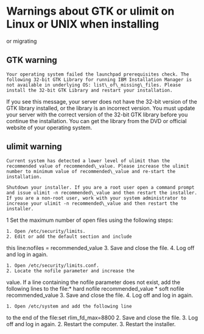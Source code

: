 # Warnings about GTK or ulimit on Linux or UNIX when installing
or migrating

## GTK warning

```
Your operating system failed the launchpad prerequisites check. The following 32-bit GTK Library for running IBM Installation Manager is not available in underlying OS: list\_of\_missing\_files. Please install the 32-bit GTK Library and restart your installation.
```

If you see this message, your server does not have
the 32-bit version of the GTK library installed, or the library is
an incorrect version. You must update your server with the correct
version of the 32-bit GTK library before you continue the installation.
You can get the library from the DVD or official website of your operating
system.

## ulimit warning

```
Current system has detected a lower level of ulimit than the recommended value of recommended\_value. Please increase the ulimit number to minimum value of recommended\_value and re-start the installation.
```

```
Shutdown your installer. If you are a root user open a command prompt and issue ulimit -n recommended\_value and then restart the installer. If you are a non-root user, work with your system administrator to increase your ulimit -n recommended\_value and then restart the installer.
```

1 Set the maximum number of open files using the following steps:

<!-- image -->

    1. Open /etc/security/limits.
    2. Edit or add the default section and include
this line:nofiles = recommended\_value
    3. Save and close the file.
    4. Log off and log in again.

<!-- image -->

    1. Open /etc/security/limits.conf.
    2. Locate the nofile parameter and increase the
value. If a line containing the nofile parameter
does not exist, add the following lines to the file:* hard
nofile  recommended\_value
*
soft nofile  recommended\_value
    3. Save and close the file.
    4. Log off and log in again.

<!-- image -->

    1. Open /etc/system and add the following line
to the end of the file:set rlim\_fd\_max=8800
    2. Save and close the file.
    3. Log off and log in again.
2. Restart the computer.
3. Restart the installer.